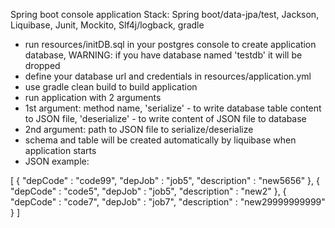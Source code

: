 Spring boot console application
Stack: Spring boot/data-jpa/test, Jackson, Liquibase, Junit, Mockito, Slf4j/logback, gradle


- run resources/initDB.sql in your postgres console to create application database, WARNING: if you have database named 'testdb' it will be dropped
- define your database url and credentials in resources/application.yml
- use gradle clean build to build application
- run application with 2 arguments
- 1st argument: method name, 'serialize' - to write database table content to JSON file, 'deserialize' - to write content of JSON file to database
- 2nd argument: path to JSON file to serialize/deserialize
- schema and table will be created automatically by liquibase when application starts
- JSON example:

[ {
  "depCode" : "code99",
  "depJob" : "job5",
  "description" : "new5656"
}, {
  "depCode" : "code5",
  "depJob" : "job5",
  "description" : "new2"
}, {
  "depCode" : "code7",
  "depJob" : "job7",
  "description" : "new29999999999"
} ]